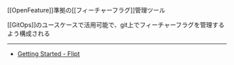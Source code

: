 [[OpenFeature]]準拠の[[フィーチャーフラグ]]管理ツール

[[GitOps]]のユースケースで活用可能で、git上でフィーチャーフラグを管理するよう構成される

---

- [Getting Started - Flipt](https://docs.flipt.io/introduction)